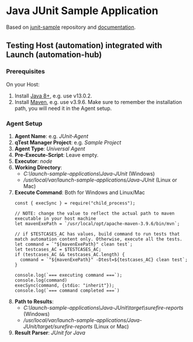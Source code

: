 # Java JUnit Sample Application

Based on [junit-sample](https://github.com/QASymphony/junit-sample) repository and
[documentation](https://documentation.tricentis.com/qtest/od/en/content/launch/automation_host/universal_agent/parsers/integrate_junit_for_java_with_universal_agent.htm).


## Testing Host (automation) integrated with Launch (automation-hub)

### Prerequisites
On your Host:
1. Install [Java 8+](https://jdk.java.net/archive/), e.g. use v13.0.2.
2. Install [Maven](https://maven.apache.org/install.html), e.g. use v3.9.6. Make sure to remember the installation path,
you will need it in the Agent setup.

### Agent Setup
1. **Agent Name**: e.g. _JUnit-Agent_
2. **qTest Manager Project**: e.g. _Sample Project_
3. **Agent Type**: _Universal Agent_
4. **Pre-Execute-Script**: Leave empty.
5. **Executor**: _node_
6. **Working Directory**:
    - _C:\launch-sample-applications\Java-JUnit_ (Windows)
    - _/usr/local/var/launch-sample-applications/Java-JUnit_ (Linux or Mac)
7. **Execute Command**: Both for Windows and Linux/Mac
    ```node
   const { execSync } = require("child_process");
   
   // NOTE: change the value to reflect the actual path to maven executable in your host machine
   let mavenExePath = `/usr/local/opt/apache-maven-3.9.6/bin/mvn`;
   
   // if $TESTCASES_AC has values, build command to run tests that match automation content only. Otherwise, execute all the tests.
   let command = `"${mavenExePath}" clean test`;
   let testcases_AC = $TESTCASES_AC;
   if (testcases_AC && testcases_AC.length) {
      command = `"${mavenExePath}" -Dtest=${testcases_AC} clean test`;
   }
   
   console.log(`=== executing command ===`);
   console.log(command)
   execSync(command, {stdio: "inherit"});
   console.log(`=== command completed ===`)    
   ```
8. **Path to Results**:
    - _C:\launch-sample-applications\Java-JUnit\target\surefire-reports_ (Windows)
    - _/usr/local/var/launch-sample-applications/Java-JUnit/target/surefire-reports_ (Linux or Mac)
9. **Result Parser**: _JUnit for Java_